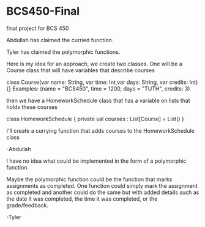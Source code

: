 # BCS450-Final
final project for BCS 450

Abdullah has claimed the curried function.

Tyler has claimed the polymorphic functions.

Here is my idea for an approach, we create two classes. One will be a Course class that will have variables that describe courses

class Course(var name: String, var time: Int,var days: String, var credits: Int){}
Examples: (name = "BCS450", time = 1200, days = "TUTH", credits: 3)

then we have a HomeworkSchedule class that has a variable on lists that holds these courses

class HomeworkSchedule {
  private val courses : List[Course] = List()
}

I'll create a currying function that adds courses to the HomeworkSchedule class

-Abdullah


I have no idea what could be implemented in the form of a polymorphic function.

Maybe the polymorphic function could be the function that marks assignments as completed. One function could simply mark the assignment as completed and another could do the same but with added details such as the date it was completed, the time it was completed, or the grade/feedback.

-Tyler
